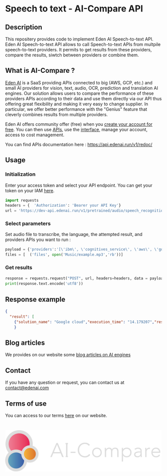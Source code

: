 # Speech to text - AI-Compare API
## Description
This repositery provides code to implement Eden AI Speech-to-text API. Eden AI Speech-to-text API allows to call Speech-to-text APIs from multpile speech-to-text providers. It permits to get results from these providers, compare the results, siwtch between providers or combine them.

## What is AI-Compare ?
[Eden AI](https://www.edanai.co/) is a SaaS providing APIs connected to big (AWS, GCP, etc.) and small AI providers for vision, text, audio, OCR, prediction and translation AI engines. Our solution allows users to compare the performance of these providers APIs according to their data and use them directly via our API thus offering great flexibility and making it very easy to change supplier. In particular, we offer better performance with the "Genius" feature that cleverly combines results from multiple providers.

Eden AI offers community offer (free) when you [create your account for free](https://app.edenai.run/user/login). You can then use [APIs](https://api.edenai.run/v1/redoc/), use the [interface](https://app.edenai.run/bricks/default), manage your account, access to cost management.

You can find APIs documentation here : https://api.edenai.run/v1/redoc/

## Usage
### Initialization
Enter your access token and select your API endpoint. You can get your token on your IAM [here](https://app.edenai.run/admin/user).
```python
import requests
headers = {  'Authorization': 'Bearer your API Key'}
url = 'https://dev-api.edenai.run/v1/pretrained/audio/speech_recognition'
```
### Select parameters 
Set audio file to transcribe, the language, the attempted result, and providers APIs you want to run :
```python
payload = {'providers':'[\'ibm\', \'cognitives_service\', \'aws\', \'google_cloud\']','text_to_find':'Bonjour, je suis Martin','language':'en-US'}
files = [  ('files', open('Music/example.mp3','rb'))]
```
### Get results
```python
response = requests.request("POST", url, headers=headers, data = payload, files = files)
print(response.text.encode('utf8'))
```

## Response example
```json
{
  "result": [
    {"solution_name": "Google cloud","execution_time": "14.179207","result": {"audio_path": "media/data/files/speech_recognition_XcpGMph.wav","transcribe": "allô oui bonjour Martin à Paris","confidence": 0.8405160903930664},"api_response": {"results": [{"alternatives": [{"transcript": "allô oui bonjour à Martin à Paris","confidence": 0.8906704187393188}],"languageCode": "fr-fr"}]},"matching_text": 0.7222222222222222}]
    }
```

## Blog articles
We provides on our website some [blog articles on AI engines](https://www.edenai.co/blog)

## Contact
If you have any question or request, you can contact us at contact@edenai.com

## Terms of use
You can access to our terms [here](https://www.edenai.co/terms) on our website.

#
![Screenshot](Ai-compare_new.png)
